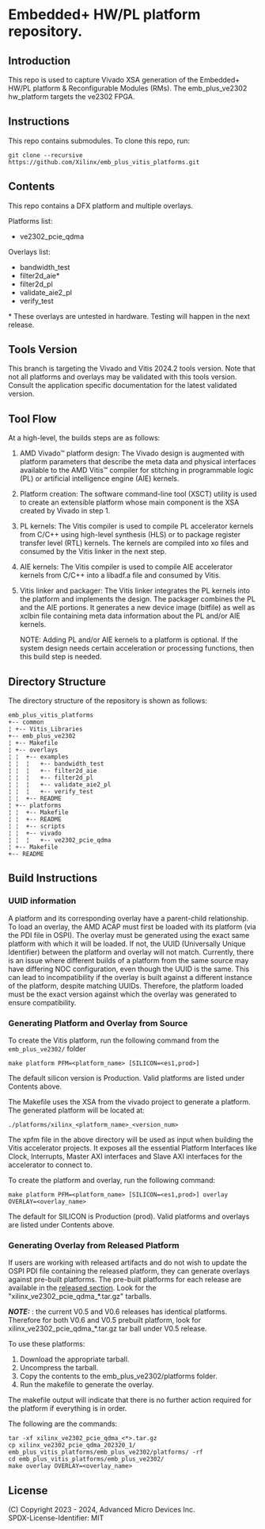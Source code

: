 
# Embedded+ HW/PL platform repository.

## Introduction
This repo is used to capture Vivado XSA generation of the Embedded+ HW/PL platform & Reconfigurable Modules (RMs).
The emb_plus_ve2302 hw_platform targets the ve2302 FPGA.

## Instructions

This repo contains submodules. To clone this repo, run:
```
git clone --recursive https://github.com/Xilinx/emb_plus_vitis_platforms.git
```

## Contents

This repo contains a DFX platform and multiple overlays.

Platforms list:
- ve2302_pcie_qdma

Overlays list:
- bandwidth_test
- filter2d_aie\*
- filter2d_pl
- validate_aie2_pl
- verify_test

\* These overlays are untested in hardware.  Testing will happen in the next release.

## Tools Version

This branch is targeting the Vivado and Vitis 2024.2 tools version. Note that
not all platforms and overlays may be validated with this tools version. Consult
the application specific documentation for the latest validated version.

## Tool Flow

At a high-level, the builds steps are as follows:

1. AMD Vivado™ platform design: The Vivado design is augmented with platform parameters that describe the meta data and physical interfaces available to the AMD Vitis™ compiler for stitching in programmable logic (PL) or artificial intelligence engine (AIE) kernels.

2. Platform creation: The software command-line tool (XSCT) utility is used to create an extensible platform whose main component is the XSA created by Vivado in step 1.

3. PL kernels: The Vitis compiler is used to compile PL accelerator kernels from C/C++ using high-level synthesis (HLS) or to package register transfer level (RTL) kernels. The kernels are compiled into xo files and consumed by the Vitis linker in the next step.

4. AIE kernels: The Vitis compiler is used to compile AIE accelerator kernels from C/C++ into a libadf.a file and consumed by Vitis.

5. Vitis linker and packager: The Vitis linker integrates the PL kernels into the platform and implements the design. The packager combines the PL and the AIE portions.  It generates a new device image (bitfile) as well as xclbin file containing meta data information about the PL and/or AIE kernels.

    NOTE: Adding PL and/or AIE kernels to a platform is optional. If the system design needs certain acceleration or processing functions, then this build step is needed.

## Directory Structure

The directory structure of the repository is shown as follows:
```
emb_plus_vitis_platforms
+-- common
¦ +-- Vitis_Libraries
+-- emb_plus_ve2302
¦ +-- Makefile
¦ +-- overlays
¦ ¦  +-- examples
¦ ¦  ¦   +-- bandwidth_test
¦ ¦  ¦   +-- filter2d_aie
¦ ¦  ¦   +-- filter2d_pl
¦ ¦  ¦   +-- validate_aie2_pl
¦ ¦  ¦   +-- verify_test
¦ ¦  +-- README
¦ +-- platforms
¦ ¦  +-- Makefile
¦ ¦  +-- README
¦ ¦  +-- scripts
¦ ¦  +-- vivado
¦ ¦  ¦   +-- ve2302_pcie_qdma
¦ +-- Makefile
+-- README
```
## Build Instructions

### UUID information

A platform and its corresponding overlay have a parent-child
relationship. To load an overlay, the AMD ACAP must first be loaded
with its platform (via the PDI file in OSPI). The overlay must be
generated using the exact same platform with which it will be loaded.
If not, the UUID (Universally Unique Identifier) between the platform
and overlay will not match. Currently, there is an issue where
different builds of a platform from the same source  may have differing
NOC configuration, even though the UUID is the same. This can lead to
incompatibility if the overlay is built against a different instance of
the platform, despite matching UUIDs. Therefore, the platform loaded
must be the exact version against which the overlay was generated to
ensure compatibility.

### Generating Platform and Overlay from Source

To create the Vitis platform, run the following command from the ```emb_plus_ve2302/``` folder

```
make platform PFM=<platform_name> [SILICON=<es1,prod>]
```

The default silicon version is Production.  Valid platforms are listed under Contents above.

The Makefile uses the XSA from the vivado project to generate a platform.
The generated platform will be located at:

```
./platforms/xilinx_<platform_name>_<version_num>
```

The xpfm file in the above directory  will be used as input
when building the Vitis accelerator projects. It exposes all
the essential Platform Interfaces like Clock, Interrupts, Master
AXI interfaces and Slave AXI interfaces for the accelerator to
connect to.

To create the platform and overlay, run the following command:

```
make platform PFM=<platform_name> [SILICON=<es1,prod>] overlay OVERLAY=<overlay_name>
```

The default for SILICON is Production (prod).  Valid platforms and overlays are listed under Contents above.

### Generating Overlay from Released Platform

If users are working with released artifacts and do not wish to update
the OSPI PDI file containing the released platform, they can generate
overlays against pre-built platforms. The pre-built platforms for each
release are available in the [released section](https://github.com/Xilinx/emb_plus_vitis_platforms/releases).
Look for the "xilinx_ve2302_pcie_qdma_*.tar.gz" tarballs.

**_NOTE:_** : the current V0.5 and V0.6 releases has identical
platforms. Therefore for both V0.6 and V0.5 prebuilt platform, look for
xilinx_ve2302_pcie_qdma_*.tar.gz tar ball under V0.5 release.

To use these platforms:

1. Download the appropriate tarball.
2. Uncompress the tarball.
3. Copy the contents to the emb_plus_ve2302/platforms folder.
4. Run the makefile to generate the overlay.

The makefile output will indicate that there is no further action required for
the platform if everything is in order.

The following are the commands:

```
tar -xf xilinx_ve2302_pcie_qdma_<*>.tar.gz
cp xilinx_ve2302_pcie_qdma_202320_1/ emb_plus_vitis_platforms/emb_plus_ve2302/platforms/ -rf
cd emb_plus_vitis_platforms/emb_plus_ve2302/
make overlay OVERLAY=<overlay_name>
```


## License

(C) Copyright 2023 - 2024, Advanced Micro Devices Inc.\
SPDX-License-Identifier: MIT

